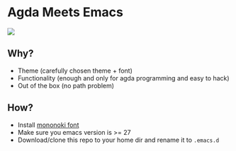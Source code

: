 # Agda Meets Emacs

![](https://user-images.githubusercontent.com/31076337/143224141-5803c7d3-6b3e-4146-baf3-9530de3b52ae.png)

## Why?

* Theme (carefully chosen theme + font)
* Functionality (enough and only for agda programming and easy to hack)
* Out of the box (no path problem)

## How?

* Install [mononoki font](https://madmalik.github.io/mononoki/)
* Make sure you emacs version is >= 27
* Download/clone this repo to your home dir and rename it to `.emacs.d`
